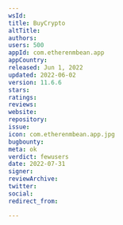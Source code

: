```yaml
---
wsId: 
title: BuyCrypto
altTitle: 
authors: 
users: 500
appId: com.etherenmbean.app
appCountry: 
released: Jun 1, 2022
updated: 2022-06-02
version: 11.6.6
stars: 
ratings: 
reviews: 
website: 
repository: 
issue: 
icon: com.etherenmbean.app.jpg
bugbounty: 
meta: ok
verdict: fewusers
date: 2022-07-31
signer: 
reviewArchive: 
twitter: 
social: 
redirect_from: 

---
```


